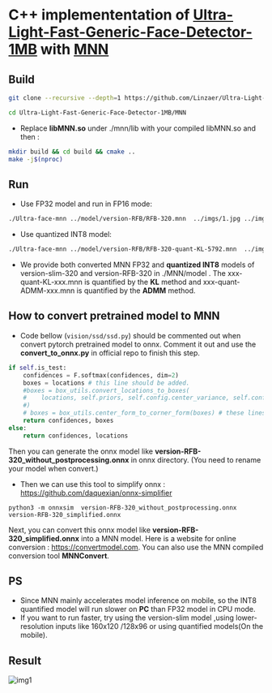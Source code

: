 # C++ implemententation of [Ultra-Light-Fast-Generic-Face-Detector-1MB](https://github.com/Linzaer/Ultra-Light-Fast-Generic-Face-Detector-1MB) with [MNN](https://github.com/alibaba/MNN)

## Build

```bash
git clone --recursive --depth=1 https://github.com/Linzaer/Ultra-Light-Fast-Generic-Face-Detector-1MB

cd Ultra-Light-Fast-Generic-Face-Detector-1MB/MNN
```

* Replace  **libMNN.so** under ./mnn/lib with your compiled libMNN.so and then :

```bash
mkdir build && cd build && cmake ..
make -j$(nproc)
```

## Run
* Use FP32 model and run in FP16 mode:
```bash
./Ultra-face-mnn ../model/version-RFB/RFB-320.mnn  ../imgs/1.jpg ../imgs/2.jpg ../imgs/3.jpg ../imgs/4.jpg
```
* Use quantized INT8 model:
```bash
./Ultra-face-mnn ../model/version-RFB/RFB-320-quant-KL-5792.mnn  ../imgs/1.jpg ../imgs/2.jpg ../imgs/3.jpg ../imgs/4.jpg
```

* We provide both converted MNN FP32 and **quantized INT8** models of version-slim-320 and version-RFB-320 in ./MNN/model . The xxx-quant-KL-xxx.mnn is quantified by the **KL** method and xxx-quant-ADMM-xxx.mnn is quantified by the **ADMM** method.

## How to convert pretrained model to MNN

* Code bellow (```vision/ssd/ssd.py```) should be commented out when convert pytorch pretrained model to onnx. Comment it out and use the **convert_to_onnx.py** in official repo to finish this step.

```python
if self.is_test:
    confidences = F.softmax(confidences, dim=2)
    boxes = locations # this line should be added.
    #boxes = box_utils.convert_locations_to_boxes(
    #    locations, self.priors, self.config.center_variance, self.config.size_variance
    #)
    # boxes = box_utils.center_form_to_corner_form(boxes) # these lines should be commented out. detail information and analyze comming soon.
    return confidences, boxes
else:
    return confidences, locations
```
Then you can generate the onnx model like **version-RFB-320_without_postprocessing.onnx** in onnx directory. (You need to rename your model when convert.)
* Then we can use this tool to simplify onnx :
https://github.com/daquexian/onnx-simplifier

```
python3 -m onnxsim  version-RFB-320_without_postprocessing.onnx version-RFB-320_simplified.onnx

```

Next, you can convert this onnx model like **version-RFB-320_simplified.onnx** into a MNN model. Here is a website for online conversion : https://convertmodel.com. You can also use the MNN compiled conversion tool **MNNConvert**.



## PS
* Since MNN mainly accelerates  model inference on mobile, so the INT8 quantified model will run slower on **PC** than FP32 model in CPU mode.
* If you want to run faster, try using the version-slim model ,using lower-resolution inputs like 160x120 /128x96 or using quantified models(On the mobile).

## Result
![img1](https://github.com/Linzaer/Ultra-Light-Fast-Generic-Face-Detector-1MB/blob/master/MNN/result.jpg)
